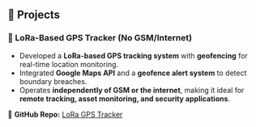 ## 🚀 Projects

### 📌 LoRa-Based GPS Tracker (No GSM/Internet)
- Developed a **LoRa-based GPS tracking system** with **geofencing** for real-time location monitoring.
- Integrated **Google Maps API** and a **geofence alert system** to detect boundary breaches.
- Operates **independently of GSM or the internet**, making it ideal for **remote tracking, asset monitoring, and security applications**.


🔗 **GitHub Repo:** [LoRa GPS Tracker](https://github.com/Gogulan-dev/LoRa-GPS-Tracker-No-GSM-Internet)


